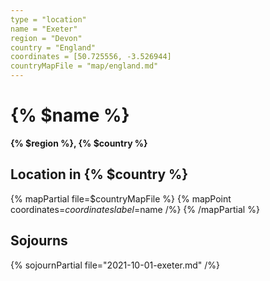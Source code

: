 ```yaml
---
type = "location"
name = "Exeter"
region = "Devon"
country = "England"
coordinates = [50.725556, -3.526944]
countryMapFile = "map/england.md"
---
```


# {% $name %}

**{% $region %}, {% $country %}**

## Location in {% $country %}

{% mapPartial file=$countryMapFile %}
  {% mapPoint coordinates=$coordinates label=$name /%}
{% /mapPartial %}

## Sojourns

{% sojournPartial file="2021-10-01-exeter.md" /%}
